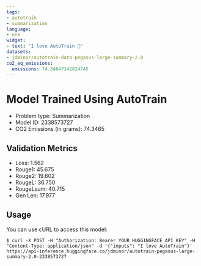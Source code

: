 ```yaml
---
tags:
- autotrain
- summarization
language:
- unk
widget:
- text: "I love AutoTrain 🤗"
datasets:
- jdminor/autotrain-data-pegasus-large-summary-2.0
co2_eq_emissions:
  emissions: 74.34647142824745
---
```


# Model Trained Using AutoTrain

- Problem type: Summarization
- Model ID: 2338573727
- CO2 Emissions (in grams): 74.3465

## Validation Metrics

- Loss: 1.562
- Rouge1: 45.675
- Rouge2: 19.602
- RougeL: 36.750
- RougeLsum: 40.715
- Gen Len: 17.977

## Usage

You can use cURL to access this model:

```
$ curl -X POST -H "Authorization: Bearer YOUR_HUGGINGFACE_API_KEY" -H "Content-Type: application/json" -d '{"inputs": "I love AutoTrain"}' https://api-inference.huggingface.co/jdminor/autotrain-pegasus-large-summary-2.0-2338573727
```
